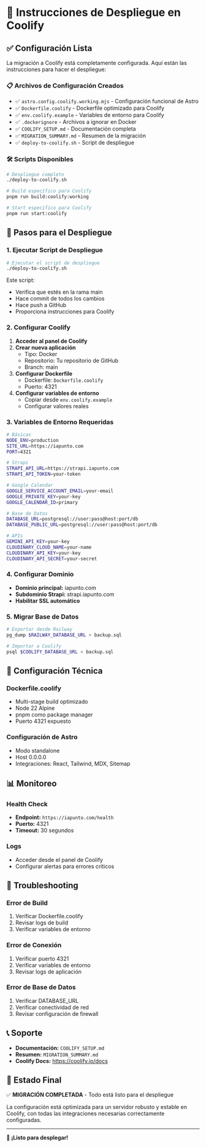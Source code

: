 # 🚀 Instrucciones de Despliegue en Coolify

## ✅ Configuración Lista

La migración a Coolify está completamente configurada. Aquí están las instrucciones para hacer el despliegue:

### 📋 Archivos de Configuración Creados

- ✅ `astro.config.coolify.working.mjs` - Configuración funcional de Astro
- ✅ `Dockerfile.coolify` - Dockerfile optimizado para Coolify
- ✅ `env.coolify.example` - Variables de entorno para Coolify
- ✅ `.dockerignore` - Archivos a ignorar en Docker
- ✅ `COOLIFY_SETUP.md` - Documentación completa
- ✅ `MIGRATION_SUMMARY.md` - Resumen de la migración
- ✅ `deploy-to-coolify.sh` - Script de despliegue

### 🛠️ Scripts Disponibles

```bash
# Despliegue completo
./deploy-to-coolify.sh

# Build específico para Coolify
pnpm run build:coolify:working

# Start específico para Coolify
pnpm run start:coolify
```

## 🚀 Pasos para el Despliegue

### 1. Ejecutar Script de Despliegue

```bash
# Ejecutar el script de despliegue
./deploy-to-coolify.sh
```

Este script:

- Verifica que estés en la rama main
- Hace commit de todos los cambios
- Hace push a GitHub
- Proporciona instrucciones para Coolify

### 2. Configurar Coolify

1. **Acceder al panel de Coolify**
2. **Crear nueva aplicación**
   - Tipo: Docker
   - Repositorio: Tu repositorio de GitHub
   - Branch: main
3. **Configurar Dockerfile**
   - Dockerfile: `Dockerfile.coolify`
   - Puerto: 4321
4. **Configurar variables de entorno**
   - Copiar desde `env.coolify.example`
   - Configurar valores reales

### 3. Variables de Entorno Requeridas

```bash
# Básicas
NODE_ENV=production
SITE_URL=https://iapunto.com
PORT=4321

# Strapi
STRAPI_API_URL=https://strapi.iapunto.com
STRAPI_API_TOKEN=your-token

# Google Calendar
GOOGLE_SERVICE_ACCOUNT_EMAIL=your-email
GOOGLE_PRIVATE_KEY=your-key
GOOGLE_CALENDAR_ID=primary

# Base de Datos
DATABASE_URL=postgresql://user:pass@host:port/db
DATABASE_PUBLIC_URL=postgresql://user:pass@host:port/db

# APIs
GEMINI_API_KEY=your-key
CLOUDINARY_CLOUD_NAME=your-name
CLOUDINARY_API_KEY=your-key
CLOUDINARY_API_SECRET=your-secret
```

### 4. Configurar Dominio

- **Dominio principal:** iapunto.com
- **Subdominio Strapi:** strapi.iapunto.com
- **Habilitar SSL automático**

### 5. Migrar Base de Datos

```bash
# Exportar desde Railway
pg_dump $RAILWAY_DATABASE_URL > backup.sql

# Importar a Coolify
psql $COOLIFY_DATABASE_URL < backup.sql
```

## 🔧 Configuración Técnica

### Dockerfile.coolify

- Multi-stage build optimizado
- Node 22 Alpine
- pnpm como package manager
- Puerto 4321 expuesto

### Configuración de Astro

- Modo standalone
- Host 0.0.0.0
- Integraciones: React, Tailwind, MDX, Sitemap

## 📊 Monitoreo

### Health Check

- **Endpoint:** `https://iapunto.com/health`
- **Puerto:** 4321
- **Timeout:** 30 segundos

### Logs

- Acceder desde el panel de Coolify
- Configurar alertas para errores críticos

## 🚨 Troubleshooting

### Error de Build

1. Verificar Dockerfile.coolify
2. Revisar logs de build
3. Verificar variables de entorno

### Error de Conexión

1. Verificar puerto 4321
2. Verificar variables de entorno
3. Revisar logs de aplicación

### Error de Base de Datos

1. Verificar DATABASE_URL
2. Verificar conectividad de red
3. Revisar configuración de firewall

## 📞 Soporte

- **Documentación:** `COOLIFY_SETUP.md`
- **Resumen:** `MIGRATION_SUMMARY.md`
- **Coolify Docs:** https://coolify.io/docs

## 🎯 Estado Final

✅ **MIGRACIÓN COMPLETADA** - Todo está listo para el despliegue

La configuración está optimizada para un servidor robusto y estable en Coolify, con todas las integraciones necesarias correctamente configuradas.

---

**🎉 ¡Listo para desplegar!**
